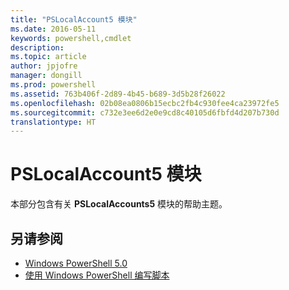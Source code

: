 ```yaml
---
title: "PSLocalAccount5 模块"
ms.date: 2016-05-11
keywords: powershell,cmdlet
description: 
ms.topic: article
author: jpjofre
manager: dongill
ms.prod: powershell
ms.assetid: 763b406f-2d89-4b45-b689-3d5b28f26022
ms.openlocfilehash: 02b08ea0806b15ecbc2fb4c930fee4ca23972fe5
ms.sourcegitcommit: c732e3ee6d2e0e9cd8c40105d6fbfd4d207b730d
translationtype: HT
---
```

# <a name="pslocalaccount5-module"></a>PSLocalAccount5 模块
本部分包含有关 **PSLocalAccounts5** 模块的帮助主题。

## <a name="see-also"></a>另请参阅
- [Windows PowerShell 5.0](Windows-PowerShell-5.0.md)
- [使用 Windows PowerShell 编写脚本](../../getting-started/fundamental/Scripting-with-Windows-PowerShell.md)

